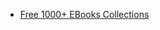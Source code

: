 




* <a href="https://drive.google.com/drive/folders/1N1FAECgBaZPfJQVmIdMZ32Sc03BgLIdW?usp=sharing">Free 1000+ EBooks Collections</a>

